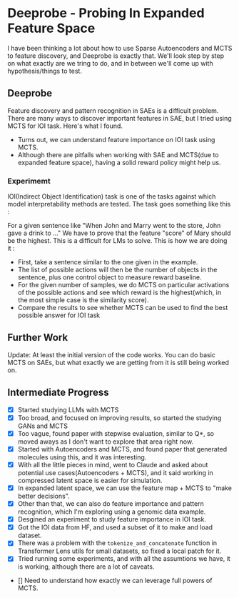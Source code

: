 # Deeprobe - Probing In Expanded Feature Space

I have been thinking a lot about how to use Sparse Autoencoders and MCTS to feature discovery, and Deeprobe is exactly that. 
We'll look step by step on what exactly are we tring to do, and in between we'll come up with hypothesis/things to test.

## Deeprobe

Feature discovery and pattern recognition in SAEs is a difficult problem. There are many ways to discover important features in SAE, but I tried using MCTS for IOI task. Here's what I found.

- Turns out, we can understand feature importance on IOI task using MCTS.
- Although there are pitfalls when working with SAE and MCTS(due to expanded feature space), having a solid reward policy might help us.

### Experimemt
IOI(Indirect Object Identification) task is one of the tasks against which model interpretability methods are tested. The task goes something like this :

For a given sentence like "When John and Marry went to the store, John gave a drink to ..." 
We have to prove that the feature "score" of Mary should be the highest. This is a difficult for LMs to solve. This is how we are doing it :

- First, take a sentence similar to the one given in the example.
- The list of possible actions will then be the number of objects in the sentence, plus one control object to measure reward baseline.
- For the given number of samples, we do MCTS on particular activations of the possible actions and see which reward is the highest(which, in the most simple case is the similarity score).
- Compare the results to see whether MCTS can be used to find the best possible answer for IOI task

## Further Work
Update: At least the initial version of the code works. You can do basic MCTS on SAEs, but what exactly we are getting from it is still being worked on.


## Intermediate Progress

- [x] Started studying LLMs with MCTS
- [x] Too broad, and focused on improving results, so started the studying GANs and MCTS
- [x] Too vague, found paper with stepwise evaluation, similar to Q*, so moved aways as I don't want to explore that area right now.
- [x] Started with Autoencoders and MCTS, and found paper that generated molecules using this, and it was interesting.
- [x] With all the little pieces in mind, went to Claude and asked about potential use cases(Autoencoders + MCTS), and it said working in compressed latent space is easier for simulation.
- [x] In expanded latent space, we can use the feature map + MCTS to "make better decisions".
- [x] Other than that, we can also do feature importance and pattern recognition, which I'm exploring using a genomic data example. 
- [x] Desgined an experiment to study feature importance in IOI task.
- [x] Got the IOI data from HF, and used a subset of it to make and load dataset.
- [x] There was a problem with the `tokenize_and_concatenate` function in Transformer Lens utils for small datasets, so fixed a local patch for it.
- [x] Tried running some experiments, and with all the assumtions we have, it is working, although there are a lot of caveats.
- [] Need to understand how exactly we can leverage full powers of MCTS.